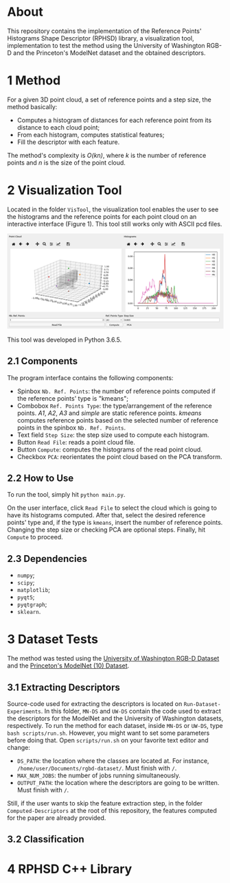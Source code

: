 About
===============================

This repository contains the implementation of the Reference Points' Histograms Shape Descriptor (RPHSD) library, a visualization tool, implementation to test the method using the University of Washington RGB-D and the Princeton's ModelNet dataset and the obtained descriptors.

1 Method
===============================

For a given 3D point cloud, a set of reference points and a step size, the method basically:
* Computes a histogram of distances for each reference point from its distance to each cloud point;
* From each histogram, computes statistical features;
* Fill the descriptor with each feature.

The method's complexity is _O(kn)_, where _k_ is the number of reference points and _n_ is the size of the point cloud.

2 Visualization Tool
===============================

Located in the folder `VisTool`, the visualization tool enables the user to see the histograms and the reference points for each point cloud on an interactive interface (Figure 1). This tool still works only with ASCII pcd files.

![](readme-img/vistool_interface.png)

This tool was developed in Python 3.6.5.

## 2.1 Components

The program interface contains the following components:
* Spinbox `Nb. Ref. Points`: the number of reference points computed if the reference points' type is "kmeans";
* Combobox `Ref. Points Type`: the type/arrangement of the reference points. _A1_, _A2_, _A3_ and _simple_ are static reference points. _kmeans_ computes reference points based on the selected number of reference points in the spinbox `Nb. Ref. Points`.
* Text field `Step Size`: the step size used to compute each histogram.
* Button `Read File`: reads a point cloud file.
* Button `Compute`: computes the histograms of the read point cloud.
* Checkbox `PCA`: reorientates the point cloud based on the PCA transform.

## 2.2 How to Use
To run the tool, simply hit `python main.py`. 

On the user interface, click `Read File` to select the cloud which is going to have its histograms computed. After that, select the desired reference points' type and, if the type is `kmeans`, insert the number of reference points. Changing the step size or checking PCA are optional steps. Finally, hit `Compute` to proceed.

## 2.3 Dependencies
 
* `numpy`;
* `scipy`; 
* `matplotlib`;
* `pyqt5`;
* `pyqtgraph`;
* `sklearn`.

3 Dataset Tests
===============================

The method was tested using the [University of Washington RGB-D Dataset](https://rgbd-dataset.cs.washington.edu/) and the [Princeton's ModelNet (10) Dataset](http://modelnet.cs.princeton.edu/).

## 3.1 Extracting Descriptors
Source-code used for extracting the descriptors is located on `Run-Dataset-Experiments`. In this folder, `MN-DS` and `UW-DS` contain the code used to extract the descriptors for the ModelNet and the University of Washington datasets, respectively. To run the method for each dataset, inside `MN-DS` or `UW-DS`, type `bash scripts/run.sh`. However, you might want to set some parameters before doing that. Open `scripts/run.sh` on your favorite text editor and change:
* `DS_PATH`: the location  where the classes are located at. For instance, `/home/user/Documents/rgbd-dataset/`. Must finish with `/`.
* `MAX_NUM_JOBS`: the number of jobs running simultaneously.
* `OUTPUT_PATH`: the location where the descriptors are going to be written. Must finish with `/`.

Still, if the user wants to skip the feature extraction step, in the folder `Computed-Descriptors` at the root of this repository, the features computed for the paper are already provided.
 
## 3.2 Classification


4 RPHSD C++ Library
===============================
 
